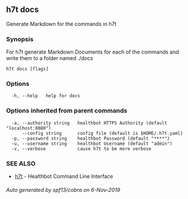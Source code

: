 ## h7t docs

Generate Markdown for the commands in h7t

### Synopsis

For h7t generate Markdown Documents for each of the commands and write them to a folder named ./docs

```
h7t docs [flags]
```

### Options

```
  -h, --help   help for docs
```

### Options inherited from parent commands

```
  -a, --authority string   healthbot HTTPS Authority (default "localhost:8080")
      --config string      config file (default is $HOME/.h7t.yaml)
  -p, --password string    healthbot Password (default "****")
  -u, --username string    healthbot Username (default "admin")
  -v, --verbose            cause h7t to be more verbose
```

### SEE ALSO

* [h7t](h7t.md)	 - Healthbot Command Line Interface

###### Auto generated by spf13/cobra on 6-Nov-2019
